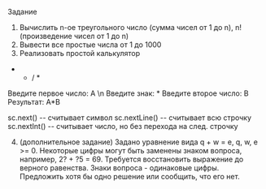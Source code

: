 Задание

1) Вычислить n-ое треугольного число (сумма чисел от 1 до n), n! (произведение чисел от 1 до n)
2) Вывести все простые числа от 1 до 1000
3) Реализовать простой калькулятор
+ - / *

Введите первое число: A \n
Введите знак: *
Введите второе число: B
Результат: A*B

sc.next() -- считывает символ
sc.nextLine() -- считывает всю строчку
sc.nextInt() -- считывает число, но без перехода на след. строчку

4) (дополнительное задание) Задано уравнение вида q + w = e, q, w, e >= 0.
Некоторые цифры могут быть заменены знаком вопроса, например, 2? + ?5 = 69.
Требуется восстановить выражение до верного равенства.
Знаки вопроса - одинаковые цифры.
Предложить хотя бы одно решение или сообщить, что его нет.
